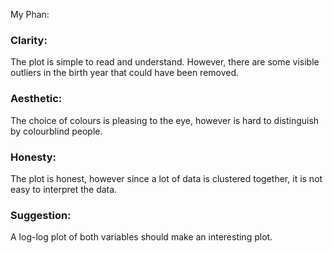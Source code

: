 My Phan:

### Clarity:
The plot is simple to read and understand. However, there are some visible outliers in the birth year that could have been removed.

### Aesthetic:
The choice of colours is pleasing to the eye, however is hard to distinguish by colourblind people.

### Honesty:
The plot is honest, however since a lot of data is clustered together, it is not easy to interpret the data.

### Suggestion:
A log-log plot of both variables should make an interesting plot.
